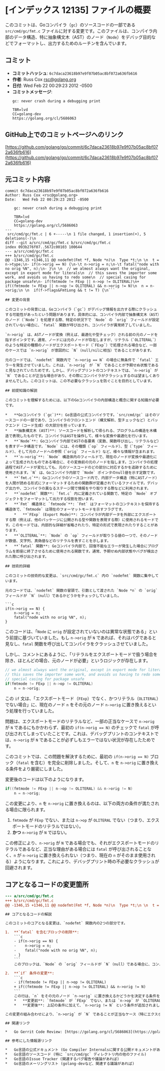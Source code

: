 # [インデックス 12135] ファイルの概要

このコミットは、Goコンパイラ（`gc`）のソースコードの一部である `src/cmd/gc/fmt.c` ファイルに対する変更です。このファイルは、コンパイラ内部のデータ構造、特に抽象構文木（AST）のノード（`Node`）をデバッグ目的などでフォーマットし、出力するためのルーチンを含んでいます。

## コミット

- **コミットハッシュ**: `6c7daca23618b97e9f07b05ac8bf072a636fb616`
- **作者**: Russ Cox <rsc@golang.org>
- **日付**: Wed Feb 22 00:29:23 2012 -0500
- **コミットメッセージ**:
    ```
    gc: never crash during a debugging print

    TBR=lvd
    CC=golang-dev
    https://golang.org/cl/5686063
    ```

## GitHub上でのコミットページへのリンク

[https://github.com/golang/go/commit/6c7daca23618b97e9f07b05ac8bf072a636fb616](https://github.com/golang/go/commit/6c7daca23618b97e9f07b05ac8bf072a636fb616)

## 元コミット内容

```
commit 6c7daca23618b97e9f07b05ac8bf072a636fb616
Author: Russ Cox <rsc@golang.org>
Date:   Wed Feb 22 00:29:23 2012 -0500

    gc: never crash during a debugging print
    
    TBR=lvd
    CC=golang-dev
    https://golang.org/cl/5686063
---
 src/cmd/gc/fmt.c | 6 +-----\n 1 file changed, 1 insertion(+), 5 deletions(-)\n
diff --git a/src/cmd/gc/fmt.c b/src/cmd/gc/fmt.c
index 093b276f07..5672c00103 100644
--- a/src/cmd/gc/fmt.c
+++ b/src/cmd/gc/fmt.c
@@ -1346,15 +1346,11 @@ nodefmt(Fmt *f, Node *n)\n  Type *t;\n \n  t = n->type;\n- if(n->orig == N) {\n-\t n->orig = n;\n-\t fatal("node with no orig %N", n);\n- }\n \n  // we almost always want the original, except in export mode for literals\n  // this saves the importer some work, and avoids us having to redo some\n  // special casing for package unsafe\n- if(fmtmode != FExp || n->op != OLITERAL)\n+ if((fmtmode != FExp || n->op != OLITERAL) && n->orig != N)\n  n = n->orig;\n \n  if(f->flags&FmtLong && t != T) {\n```

## 変更の背景

このコミットの背景には、Goコンパイラ（`gc`）がデバッグ情報を出力する際にクラッシュする可能性があったという問題があります。具体的には、コンパイラ内部で抽象構文木（AST）のノード（`Node`）を処理する際、特定の状況下で `Node` の `orig` フィールドが設定されていない場合に、`fatal` 関数が呼び出され、コンパイラが異常終了していました。

`n->orig` は、ASTノードが変換（例えば、最適化や型チェック）される前の元のノードを指すポインタです。通常、ノードには元のノードが存在しますが、リテラル（`OLITERAL`）のような特定の種類のノードがエクスポートモード（`FExp`）で処理される場合など、一部のケースでは `n->orig` が意図的に `N`（null/nilに相当）であることがあります。

元のコードでは、`nodefmt` 関数内で `n->orig == N` の場合に無条件で `fatal` エラーを発生させていました。これは、`n->orig` が `N` であることが予期せぬ状態であると見なされていたためです。しかし、デバッグプリントのコンテキストでは、`n->orig` が `N` であることが正当な場合があり、その際にコンパイラがクラッシュするのは望ましくありませんでした。このコミットは、この不必要なクラッシュを防ぐことを目的としています。

## 前提知識の解説

このコミットを理解するためには、以下のGoコンパイラの内部構造と概念に関する知識が必要です。

*   **Goコンパイラ (`gc`)**: Go言語の公式コンパイラです。`src/cmd/gc` はそのソースコードの一部であり、コンパイラのフロントエンド（構文解析、型チェックなど）とバックエンド（コード生成）の大部分を担っています。
*   **抽象構文木 (AST)**: ソースコードを解析して得られる、プログラムの構造を木構造で表現したものです。コンパイラはASTを操作して、様々な変換や最適化を行います。
*   **`Node`**: Goコンパイラ内部でASTの各要素（変数、関数呼び出し、リテラルなど）を表すデータ構造です。`Node` には、その種類（`op` フィールド）、型（`type` フィールド）、そして元のノードへの参照（`orig` フィールド）など、様々な情報が含まれます。
*   **`n->orig`**: `Node` 構造体内のフィールドで、現在のノードが変換や最適化によって生成されたものである場合に、その変換前の元のノードを指します。コンパイラの処理過程でASTノードが変化しても、元のソースコードのどの部分に対応するかを追跡するために使用されます。`N` は、Goコンパイラ内部で `Node` ポインタのnull値を示す定数です。
*   **`fmt.c`**: Goコンパイラのソースコード内で、内部データ構造（特にASTノード）を人間が読める形式にフォーマットするための関数群が定義されているファイルです。デバッグ出力や、コンパイラの異なるステージ間で情報をやり取りする際などに利用されます。
*   **`nodefmt` 関数**: `fmt.c` 内に定義されている関数で、特定の `Node` オブジェクトをフォーマットして出力する役割を担います。
*   **`Fmt` 構造体と `fmtmode`**: `Fmt` はフォーマットのコンテキストを保持する構造体で、`fmtmode` は現在のフォーマットモードを示すフラグです。
    *   **`FExp` (Export Mode)**: コンパイラが内部データを外部にエクスポートする際（例えば、他のパッケージに公開される型や関数を表現する際）に使用されるモードです。このモードでは、内部的な詳細が省略されたり、特定の形式で表現されたりすることがあります。
*   **`OLITERAL`**: `Node` の `op` フィールドが取りうる値の一つで、そのノードが数値、文字列、真偽値などのリテラルを表すことを示します。
*   **`fatal` 関数**: Goコンパイラ内部で、回復不能なエラーが発生した場合にプログラムを即座に終了させるために使用される関数です。通常、予期せぬ内部状態やバグが検出された際に呼び出されます。

## 技術的詳細

このコミットの技術的な変更は、`src/cmd/gc/fmt.c` 内の `nodefmt` 関数に集中しています。

元のコードでは、`nodefmt` 関数の冒頭で、引数として渡された `Node *n` の `orig` フィールドが `N`（null）であるかどうかをチェックしていました。

```c
if(n->orig == N) {
    n->orig = n;
    fatal("node with no orig %N", n);
}
```

このコードは、「`Node` に `orig` が設定されていないのは異常な状態である」という前提に基づいていました。もし `n->orig` が `N` であれば、それはバグであると見なし、`fatal` 関数を呼び出してコンパイラをクラッシュさせていました。

しかし、コメントにあるように、「リテラルをエクスポートモードで扱う場合を除き、ほとんどの場合、元のノードが必要」というロジックが存在します。

```c
// we almost always want the original, except in export mode for literals
// this saves the importer some work, and avoids us having to redo some
// special casing for package unsafe
if(fmtmode != FExp || n->op != OLITERAL)
    n = n->orig;
```

この `if` 文は、「エクスポートモード（`FExp`）でなく、かつリテラル（`OLITERAL`）でない場合」に、現在のノード `n` をその元のノード `n->orig` に置き換えるという処理を行っていました。

問題は、エクスポートモードのリテラルなど、一部の正当なケースで `n->orig` が `N` であるにもかかわらず、最初の `if(n->orig == N)` のチェックで `fatal` が呼び出されてしまっていたことです。これは、デバッグプリントのコンテキストでは、`n->orig` が `N` であることが必ずしもエラーではない状況が存在したためです。

このコミットでは、この問題を解決するために、最初の `if(n->orig == N)` ブロック（`fatal` を含む）を完全に削除しました。そして、`n` を `n->orig` に置き換える条件をより厳密にしました。

変更後のコードは以下のようになります。

```c
if((fmtmode != FExp || n->op != OLITERAL) && n->orig != N)
    n = n->orig;
```

この変更により、`n` を `n->orig` に置き換えるのは、以下の両方の条件が満たされる場合に限られます。

1.  `fmtmode` が `FExp` でない、または `n->op` が `OLITERAL` でない（つまり、エクスポートモードのリテラルではない）。
2.  **かつ** `n->orig` が `N` ではない。

この修正により、`n->orig` が `N` である場合でも、それがエクスポートモードのリテラルであるなど、正当な理由がある場合には `fatal` が呼び出されることなく、`n` が `n->orig` に置き換えられない（つまり、現在の `n` がそのまま使用される）ようになります。これにより、デバッグプリント時の不必要なクラッシュが回避されます。

## コアとなるコードの変更箇所

```diff
--- a/src/cmd/gc/fmt.c
+++ b/src/cmd/gc/fmt.c
@@ -1346,15 +1346,11 @@ nodefmt(Fmt *f, Node *n)\n  Type *t;\n \n  t = n->type;\n- if(n->orig == N) {\n-\t n->orig = n;\n-\t fatal("node with no orig %N", n);\n- }\n \n  // we almost always want the original, except in export mode for literals\n  // this saves the importer some work, and avoids us having to redo some\n  // special casing for package unsafe\n- if(fmtmode != FExp || n->op != OLITERAL)\n+ if((fmtmode != FExp || n->op != OLITERAL) && n->orig != N)\n  n = n->orig;\n \n  if(f->flags&FmtLong && t != T) {\n```

## コアとなるコードの解説

このコミットのコアとなる変更は、`nodefmt` 関数内の2つの部分です。

1.  **`fatal` を含むブロックの削除**:
    ```c
    - if(n->orig == N) {
    -    n->orig = n;
    -    fatal("node with no orig %N", n);
    - }
    ```
    このブロックは、`Node` の `orig` フィールドが `N`（null）である場合に、コンパイラを強制終了させる `fatal` 関数を呼び出していました。このコミットでは、このチェックとそれに続くクラッシュロジックが完全に削除されました。これは、`n->orig` が `N` であることが必ずしもエラーではない状況が存在するという認識に基づいています。

2.  **`if` 条件の変更**:
    ```c
    - if(fmtmode != FExp || n->op != OLITERAL)
    + if((fmtmode != FExp || n->op != OLITERAL) && n->orig != N)
    ```
    この行は、`n` をその元のノード `n->orig` に置き換えるかどうかを決定する条件を修正しています。
    *   **変更前**: `fmtmode` が `FExp` でない、または `n->op` が `OLITERAL` でない場合に `n = n->orig` を実行していました。この条件は、エクスポートモードのリテラル以外のすべてのケースで `orig` ノードを使用しようとします。
    *   **変更後**: 上記の条件に加えて、`n->orig != N` という条件が追加されました。これにより、`n` を `n->orig` に置き換えるのは、**エクスポートモードのリテラルではない** **かつ** **`n->orig` が実際に存在する場合**に限定されます。

この変更の組み合わせにより、`n->orig` が `N` であることが正当なケース（特にエクスポートモードのリテラル）において、コンパイラが `fatal` でクラッシュすることなく、現在の `n` をそのまま使用してデバッグプリントを続行できるようになりました。これは、コンパイラの堅牢性を向上させ、デバッグ時の利便性を高めるための重要な修正です。

## 関連リンク

*   Go Gerrit Code Review: [https://golang.org/cl/5686063](https://golang.org/cl/5686063)

## 参考にした情報源リンク

*   Go言語の公式ドキュメント (Go Compiler Internalsに関する公開ドキュメントがあれば)
*   Go言語のソースコード (特に `src/cmd/gc` ディレクトリ内の他のファイル)
*   Go言語のIssue Tracker (関連するバグ報告や議論があれば)
*   Go言語のメーリングリスト (golang-devなど、関連する議論があれば)

